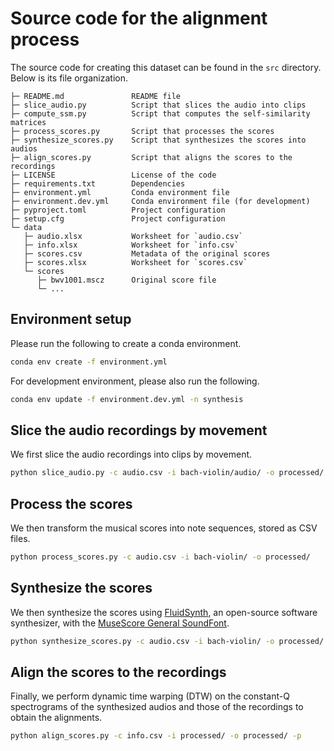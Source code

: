 # Source code for the alignment process

The source code for creating this dataset can be found in the `src` directory. Below is its file organization.

```text
├─ README.md               README file
├─ slice_audio.py          Script that slices the audio into clips
├─ compute_ssm.py          Script that computes the self-similarity matrices
├─ process_scores.py       Script that processes the scores
├─ synthesize_scores.py    Script that synthesizes the scores into audios
├─ align_scores.py         Script that aligns the scores to the recordings
├─ LICENSE                 License of the code
├─ requirements.txt        Dependencies
├─ environment.yml         Conda environment file
├─ environment.dev.yml     Conda environment file (for development)
├─ pyproject.toml          Project configuration
├─ setup.cfg               Project configuration
└─ data
   ├─ audio.xlsx           Worksheet for `audio.csv`
   ├─ info.xlsx            Worksheet for `info.csv`
   ├─ scores.csv           Metadata of the original scores
   ├─ scores.xlsx          Worksheet for `scores.csv`
   └─ scores
      ├─ bwv1001.mscz      Original score file
      └─ ...
```

## Environment setup

Please run the following to create a conda environment.

```sh
conda env create -f environment.yml
```

For development environment, please also run the following.

```sh
conda env update -f environment.dev.yml -n synthesis
```

## Slice the audio recordings by movement

We first slice the audio recordings into clips by movement.

```sh
python slice_audio.py -c audio.csv -i bach-violin/audio/ -o processed/
```

## Process the scores

We then transform the musical scores into note sequences, stored as CSV files.

```sh
python process_scores.py -c audio.csv -i bach-violin/ -o processed/
```

## Synthesize the scores

We then synthesize the scores using [FluidSynth](https://www.fluidsynth.org/), an open-source software synthesizer, with the [MuseScore General SoundFont](https://musescore.org/en/handbook/3/soundfonts-and-sfz-files).

```sh
python synthesize_scores.py -c audio.csv -i bach-violin/ -o processed/
```

## Align the scores to the recordings

Finally, we perform dynamic time warping (DTW) on the constant-Q spectrograms of the synthesized audios and those of the recordings to obtain the alignments.

```sh
python align_scores.py -c info.csv -i processed/ -o processed/ -p
```
